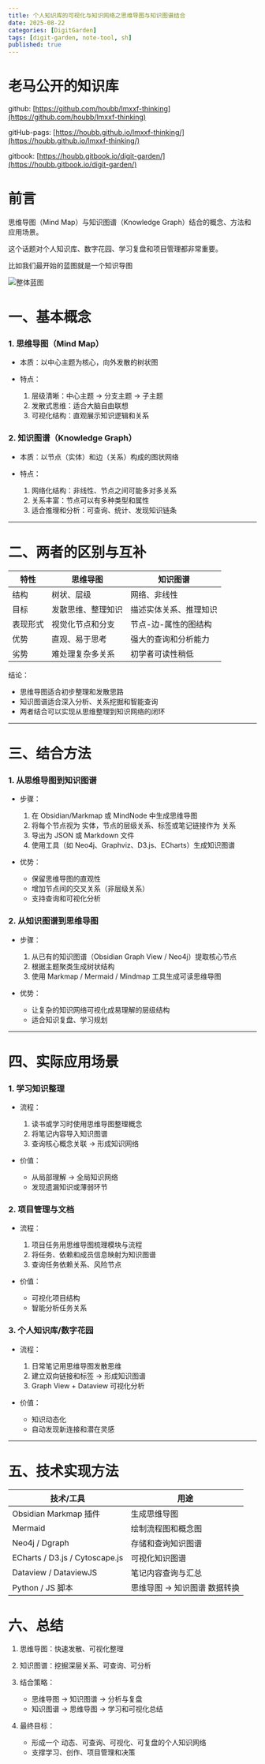 ```yaml
---
title: 个人知识库的可视化与知识网络之思维导图与知识图谱结合
date: 2025-08-22
categories: [DigitGarden]
tags: [digit-garden, note-tool, sh]
published: true
---
```



# 老马公开的知识库

github: [https://github.com/houbb/lmxxf-thinking](https://github.com/houbb/lmxxf-thinking)

gitHub-pags: [https://houbb.github.io/lmxxf-thinking/](https://houbb.github.io/lmxxf-thinking/)

gitbook: [https://houbb.gitbook.io/digit-garden/](https://houbb.gitbook.io/digit-garden/)


# 前言

思维导图（Mind Map）与知识图谱（Knowledge Graph）结合的概念、方法和应用场景。

这个话题对个人知识库、数字花园、学习复盘和项目管理都非常重要。

比如我们最开始的蓝图就是一个知识导图

![整体蓝图](https://houbb.github.io/lmxxf-thinking/assets/images/digit-garden/digit-garden-blue-print-mindmap.png)

# 一、基本概念

### 1. 思维导图（Mind Map）

* 本质：以中心主题为核心，向外发散的树状图
* 特点：

  1. 层级清晰：中心主题 → 分支主题 → 子主题
  2. 发散式思维：适合大脑自由联想
  3. 可视化结构：直观展示知识逻辑和关系

### 2. 知识图谱（Knowledge Graph）

* 本质：以节点（实体）和边（关系）构成的图状网络
* 特点：

  1. 网络化结构：非线性、节点之间可能多对多关系
  2. 关系丰富：节点可以有多种类型和属性
  3. 适合推理和分析：可查询、统计、发现知识链条

---

# 二、两者的区别与互补

| 特性   | 思维导图      | 知识图谱        |
| ---- | --------- | ----------- |
| 结构   | 树状、层级     | 网络、非线性      |
| 目标   | 发散思维、整理知识 | 描述实体关系、推理知识 |
| 表现形式 | 视觉化节点和分支  | 节点-边-属性的图结构 |
| 优势   | 直观、易于思考   | 强大的查询和分析能力  |
| 劣势   | 难处理复杂多关系  | 初学者可读性稍低    |

结论：

* 思维导图适合初步整理和发散思路
* 知识图谱适合深入分析、关系挖掘和智能查询
* 两者结合可以实现从思维整理到知识网络的闭环

---

# 三、结合方法

### 1. 从思维导图到知识图谱

* 步骤：

  1. 在 Obsidian/Markmap 或 MindNode 中生成思维导图
  2. 将每个节点视为 实体，节点的层级关系、标签或笔记链接作为 关系
  3. 导出为 JSON 或 Markdown 文件
  4. 使用工具（如 Neo4j、Graphviz、D3.js、ECharts）生成知识图谱
* 优势：

  * 保留思维导图的直观性
  * 增加节点间的交叉关系（非层级关系）
  * 支持查询和可视化分析

### 2. 从知识图谱到思维导图

* 步骤：

  1. 从已有的知识图谱（Obsidian Graph View / Neo4j）提取核心节点
  2. 根据主题聚类生成树状结构
  3. 使用 Markmap / Mermaid / Mindmap 工具生成可读思维导图
* 优势：

  * 让复杂的知识网络可视化成易理解的层级结构
  * 适合知识复盘、学习规划

---

# 四、实际应用场景

### 1. 学习知识整理

* 流程：

  1. 读书或学习时使用思维导图整理概念
  2. 将笔记内容导入知识图谱
  3. 查询核心概念关联 → 形成知识网络
* 价值：

  * 从局部理解 → 全局知识网络
  * 发现遗漏知识或薄弱环节

### 2. 项目管理与文档

* 流程：

  1. 项目任务用思维导图梳理模块与流程
  2. 将任务、依赖和成员信息映射为知识图谱
  3. 查询任务依赖关系、风险节点
* 价值：

  * 可视化项目结构
  * 智能分析任务关系

### 3. 个人知识库/数字花园

* 流程：

  1. 日常笔记用思维导图发散思维
  2. 建立双向链接和标签 → 形成知识图谱
  3. Graph View + Dataview 可视化分析
* 价值：

  * 知识动态化
  * 自动发现新连接和潜在灵感

---

# 五、技术实现方法

| 技术/工具                          | 用途               |
| ------------------------------ | ---------------- |
| Obsidian Markmap 插件            | 生成思维导图           |
| Mermaid                        | 绘制流程图和概念图        |
| Neo4j / Dgraph                 | 存储和查询知识图谱        |
| ECharts / D3.js / Cytoscape.js | 可视化知识图谱          |
| Dataview / DataviewJS          | 笔记内容查询与汇总        |
| Python / JS 脚本                 | 思维导图 → 知识图谱 数据转换 |

# 六、总结

1. 思维导图：快速发散、可视化整理
2. 知识图谱：挖掘深层关系、可查询、可分析
3. 结合策略：

   * 思维导图 → 知识图谱 → 分析与复盘
   * 知识图谱 → 思维导图 → 学习和可视化总结
4. 最终目标：

   * 形成一个 动态、可查询、可视化、可复盘的个人知识网络
   * 支撑学习、创作、项目管理和决策
